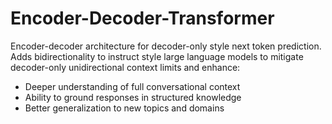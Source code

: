 # Encoder-Decoder-Transformer

Encoder-decoder architecture for decoder-only style next token prediction. Adds bidirectionality to instruct style large language models to mitigate decoder-only unidirectional context limits and enhance:

- Deeper understanding of full conversational context
- Ability to ground responses in structured knowledge
- Better generalization to new topics and domains
